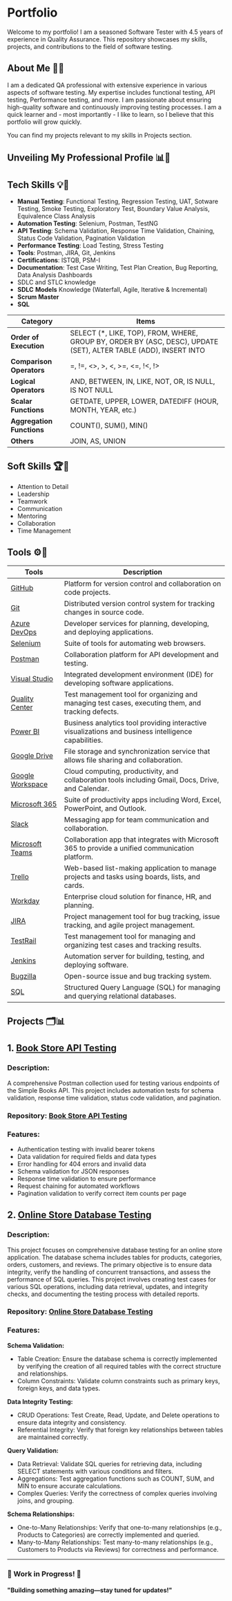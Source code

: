 # Portfolio

Welcome to my portfolio! I am a seasoned Software Tester with 4.5 years of experience in Quality Assurance. This repository showcases my skills, projects, and contributions to the field of software testing.

## About Me 👤📝 
I am a dedicated QA professional with extensive experience in various aspects of software testing. My expertise includes functional testing, API testing, Performance testing, and more. I am passionate about ensuring high-quality software and continuously improving testing processes. I am a quick learner and - most importantly - I like to learn, so I believe that this portfolio will grow quickly. 

You can find my projects relevant to my skills in Projects section.

## Unveiling My Professional Profile 📊🌟

## Tech Skills 💡🔧
- **Manual Testing**: Functional Testing, Regression Testing, UAT, Sotware Testing, Smoke Testing, Exploratory Test, Boundary Value Analysis, Equivalence Class Analysis
- **Automation Testing**: Selenium, Postman, TestNG
- **API Testing**: Schema Validation, Response Time Validation, Chaining, Status Code Validation, Pagination Validation
- **Performance Testing**: Load Testing, Stress Testing
- **Tools**: Postman, JIRA, Git, Jenkins
- **Certifications**: ISTQB, PSM-I
- **Documentation**: Test Case Writing, Test Plan Creation, Bug Reporting, Data Analysis Dashboards
- SDLC and STLC knowledge
- **SDLC** **Models** Knowledge (Waterfall, Agile, Iterative & Incremental)
- **Scrum Master**
- **SQL**

| **Category**             | **Items**                                                   |
|--------------------------|-------------------------------------------------------------|
| **Order of Execution**    | SELECT (*, LIKE, TOP), FROM, WHERE, GROUP BY, ORDER BY (ASC, DESC), UPDATE (SET), ALTER TABLE (ADD), INSERT INTO |
| **Comparison Operators**  | =, !=, <>, >, <, >=, <=, !<, !>                             |
| **Logical Operators**     | AND, BETWEEN, IN, LIKE, NOT, OR, IS NULL, IS NOT NULL       |
| **Scalar Functions**      | GETDATE, UPPER, LOWER, DATEDIFF (HOUR, MONTH, YEAR, etc.)   |
| **Aggregation Functions** | COUNT(), SUM(), MIN()                                       |
| **Others**                | JOIN, AS, UNION                                             |

## Soft Skills 🏆🤝
- Attention to Detail
- Leadership
- Teamwork
- Communication
- Mentoring
- Collaboration
- Time Management	

## Tools ⚙️🧰
| **Tools**                                                                                         | **Description**                                                                                         |
|-----------------------------------------------------------------------------------------------------------|---------------------------------------------------------------------------------------------------------|
| [GitHub](https://github.com/)                                                                            | Platform for version control and collaboration on code projects.                                       |
| [Git](https://git-scm.com/)                                                                              | Distributed version control system for tracking changes in source code.                                |
| [Azure DevOps](https://azure.microsoft.com/en-us/services/devops/)                                        | Developer services for planning, developing, and deploying applications.                               |
| [Selenium](https://www.selenium.dev/)                                                                     | Suite of tools for automating web browsers.                                                             |
| [Postman](https://www.postman.com/)                                                                       | Collaboration platform for API development and testing.                                                 |
| [Visual Studio](https://visualstudio.microsoft.com/)                                                      | Integrated development environment (IDE) for developing software applications.                          |
| [Quality Center](https://www.microfocus.com/en-us/products/alm-quality-center/overview)                  | Test management tool for organizing and managing test cases, executing them, and tracking defects.      |
| [Power BI](https://powerbi.microsoft.com/)                                                               | Business analytics tool providing interactive visualizations and business intelligence capabilities.     |
| [Google Drive](https://www.google.com/drive/)                                                             | File storage and synchronization service that allows file sharing and collaboration.                    |
| [Google Workspace](https://workspace.google.com/)                                                         | Cloud computing, productivity, and collaboration tools including Gmail, Docs, Drive, and Calendar.      |
| [Microsoft 365](https://www.microsoft.com/microsoft-365)                                                  | Suite of productivity apps including Word, Excel, PowerPoint, and Outlook.                              |
| [Slack](https://slack.com/)                                                                              | Messaging app for team communication and collaboration.                                                  |
| [Microsoft Teams](https://www.microsoft.com/microsoft-teams/)                                             | Collaboration app that integrates with Microsoft 365 to provide a unified communication platform.      |
| [Trello](https://trello.com/)                                                                            | Web-based list-making application to manage projects and tasks using boards, lists, and cards.          |
| [Workday](https://www.workday.com/)                                                                       | Enterprise cloud solution for finance, HR, and planning.                                                |
| [JIRA](https://www.atlassian.com/software/jira)                                                           | Project management tool for bug tracking, issue tracking, and agile project management.                 |
| [TestRail](https://www.gurock.com/testrail/)                                                             | Test management tool for managing and organizing test cases and tracking results.                      |
| [Jenkins](https://www.jenkins.io/)                                                                        | Automation server for building, testing, and deploying software.                                        |
| [Bugzilla](https://www.bugzilla.org/)                                                                     | Open-source issue and bug tracking system.                  
 [SQL](https://www.mysql.com/)                                                                            | Structured Query Language (SQL) for managing and querying relational databases.                         |




## Projects 🗂️📊
## 1. [Book Store API Testing](https://github.com/rimsha2hassan/Books-Store-API-Testing)
### Description:
A comprehensive Postman collection used for testing various endpoints of the Simple Books API. This project includes automation tests for schema validation, response time validation, status code validation, and pagination.

### Repository: [Book Store API Testing](https://github.com/rimsha2hassan/Books-Store-API-Testing)
### Features:
- Authentication testing with invalid bearer tokens
- Data validation for required fields and data types
- Error handling for 404 errors and invalid data
- Schema validation for JSON responses
- Response time validation to ensure performance
- Request chaining for automated workflows
- Pagination validation to verify correct item counts per page


## 2. [Online Store Database Testing](https://github.com/rimsha2hassan/Online-Store-Database-Testing)
### Description:
This project focuses on comprehensive database testing for an online store application. The database schema includes tables for products, categories, orders, customers, and reviews. The primary objective is to ensure data integrity, verify the handling of concurrent transactions, and assess the performance of SQL queries. This project involves creating test cases for various SQL operations, including data retrieval, updates, and integrity checks, and documenting the testing process with detailed reports.

### Repository: [Online Store Database Testing](https://github.com/rimsha2hassan/Online-Store-Database-Testing)
### Features:
**Schema Validation:**

- Table Creation: Ensure the database schema is correctly implemented by verifying the creation of all required tables with the correct structure and relationships.
- Column Constraints: Validate column constraints such as primary keys, foreign keys, and data types.

**Data Integrity Testing:**
- CRUD Operations: Test Create, Read, Update, and Delete operations to ensure data integrity and consistency.
- Referential Integrity: Verify that foreign key relationships between tables are maintained correctly.

**Query Validation:**
- Data Retrieval: Validate SQL queries for retrieving data, including SELECT statements with various conditions and filters.
- Aggregations: Test aggregation functions such as COUNT, SUM, and MIN to ensure accurate calculations.
- Complex Queries: Verify the correctness of complex queries involving joins, and grouping.

**Schema Relationships:**
- One-to-Many Relationships: Verify that one-to-many relationships (e.g., Products to Categories) are correctly implemented and queried.
-  Many-to-Many Relationships: Test many-to-many relationships (e.g., Customers to Products via Reviews) for correctness and performance.

***


### 🚧 Work in Progress! 🚀
#### "Building something amazing—stay tuned for updates!"



